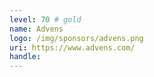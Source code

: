 ```yaml
---
level: 70 # gold
name: Advens
logo: /img/sponsors/advens.png
uri: https://www.advens.com/
handle: 
---
```

